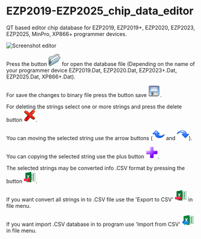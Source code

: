 # EZP2019-EZP2025_chip_data_editor
QT based editor  chip database for EZP2019, EZP2019+, EZP2020, EZP2023, EZP2025, MinPro, XP866+ programmer devices.

![Screenshot editor](https://github.com/bigbigmdm/EZP2019-EZP2025_chip_data_editor/blob/main/img/ezp_editor.png)

Press the button ![read](img/open.png) for open the database file (Depending on the name of your programmer device EZP2019.Dat, EZP2020.Dat, EZP2023+.Dat, EZP2025.Dat, XP866+.Dat).

For save the changes to binary file press the button save ![save](img/save.png).

For deleting the strings select one or more strings and press the delete button ![delete](img/del.png).

You can moving the selected string use the arrow buttons (![undo](img/undo.png) and ![redo](img/redo.png)).

You can copying the selected string use the plus button ![plus](img/plus.png).

The selected strings may be converted info .CSV format by pressing the button ![tocsv](img/tocsv.png). 

If you want convert all strings in to .CSV file use the 'Export to CSV' ![tocsv](img/tocsv.png) in file menu.

If you want import .CSV database in to program use 'Import from CSV' ![import](img/import.png) in file menu.
